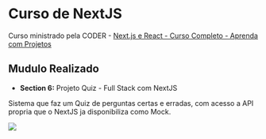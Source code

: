 # Curso de NextJS

Curso ministrado pela CODER -
[Next.js e React - Curso Completo - Aprenda com Projetos](https://www.udemy.com/course/nextjs-e-react/)

## Mudulo Realizado 

- **Section 6:** Projeto Quiz - Full Stack com NextJS

Sistema que faz um Quiz de perguntas certas e erradas, com acesso a API propria que o NextJS ja disponibiliza como Mock.

![](./img/quiz-sistema.gif)